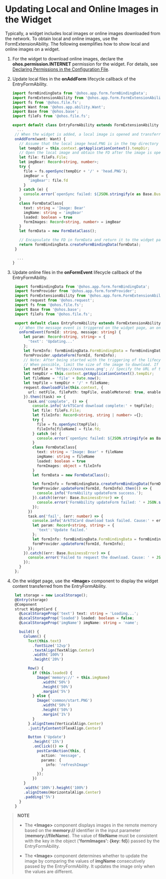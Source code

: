 # Updating Local and Online Images in the Widget


Typically, a widget includes local images or online images downloaded from the network. To obtain local and online images, use the FormExtensionAbility. The following exemplifies how to show local and online images on a widget.


1. For the widget to download online images, declare the **ohos.permission.INTERNET** permission for the widget. For details, see [Declaring Permissions in the Configuration File](../security/accesstoken-guidelines.md).

2. Update local files in the **onAddForm** lifecycle callback of the EntryFormAbility.
   
   ```ts
   import formBindingData from '@ohos.app.form.formBindingData';
   import FormExtensionAbility from '@ohos.app.form.FormExtensionAbility';
   import fs from '@ohos.file.fs';
   import Want from '@ohos.app.ability.Want';
   import Base from '@ohos.base';
   import fileFs from '@ohos.file.fs';
   
   export default class EntryFormAbility extends FormExtensionAbility {
     ...
    // When the widget is added, a local image is opened and transferred to the widget page for display.
    onAddForm(want: Want) {
      // Assume that the local image head.PNG is in the tmp directory of the current widget.
      let tempDir = this.context.getApplicationContext().tempDir;
      // Open the local image and obtain the FD after the image is opened.
      let file: fileFs.File;
      let imgBear: Record<string, number>;
      try {
        file = fs.openSync(tempDir + '/' + 'head.PNG');
        imgBear = {
          'imgBear': file.fd
        }
      } catch (e) {
        console.error(`openSync failed: ${JSON.stringify(e as Base.BusinessError)}`);
      }
      class FormDataClass{
        text: string = 'Image: Bear'
        imgName: string = 'imgBear'
        loaded: boolean = true
        formImages: Record<string, number> = imgBear
      }
      let formData = new FormDataClass();

      // Encapsulate the FD in formData and return it to the widget page.
      return formBindingData.createFormBindingData(formData);
    }
   
     ...
   }
   ```

3. Update online files in the **onFormEvent** lifecycle callback of the EntryFormAbility.
   
   ```ts
    import formBindingData from '@ohos.app.form.formBindingData';
    import formProvider from '@ohos.app.form.formProvider';
    import FormExtensionAbility from '@ohos.app.form.FormExtensionAbility';
    import request from '@ohos.request';
    import fs from '@ohos.file.fs';
    import Base from '@ohos.base';
    import fileFs from '@ohos.file.fs';

    export default class EntryFormAbility extends FormExtensionAbility {
      // When the message event is triggered on the widget page, an online image is downloaded and transferred to the widget page for display.
      onFormEvent(formId: string, message: string) {
        let param: Record<string, string> = {
          'text': 'Updating...'
        };
        let formInfo: formBindingData.FormBindingData = formBindingData.createFormBindingData(param);
        formProvider.updateForm(formId, formInfo);
        // Note: After being started with the triggering of the lifecycle callback, the FormExtensionAbility can run in the background for only 5 seconds.
        // When possible, limit the size of the image to download. If an image cannot be downloaded within 5 seconds, it will not be updated to the widget page.
        let netFile = 'https://xxxx/xxxx.png'; // Specify the URL of the image to download.
        let tempDir = this.context.getApplicationContext().tempDir;
        let fileName = 'file' + Date.now();
        let tmpFile = tempDir + '/' + fileName;
        request.downloadFile(this.context, {
          url: netFile, filePath: tmpFile, enableMetered: true, enableRoaming: true
        }).then((task) => {
          task.on('complete', () => {
            console.info('ArkTSCard download complete:' + tmpFile);
            let file: fileFs.File;
            let fileInfo: Record<string, string | number> ={};
            try {
              file = fs.openSync(tmpFile);
              fileInfo[fileName] = file.fd;
            } catch (e) {
              console.error(`openSync failed: ${JSON.stringify(e as Base.BusinessError)}`);
            }
            class FormDataClass{
              text: string = 'Image: Bear' + fileName
              imgName: string = fileName
              loaded: boolean = true
              formImages: object = fileInfo
            }
            let formData = new FormDataClass();

            let formInfo = formBindingData.createFormBindingData(formData);
            formProvider.updateForm(formId, formInfo).then(() => {
              console.info('FormAbility updateForm success.');
            }).catch((error: Base.BusinessError) => {
              console.error('FormAbility updateForm failed: ' + JSON.stringify(error));
            });
          })
          task.on('fail', (err: number) => {
            console.info('ArkTSCard download task failed. Cause:' + err);
            let param: Record<string, string> = {
              'text':'Update failed.'
            };
            let formInfo: formBindingData.FormBindingData = formBindingData.createFormBindingData(param);
            formProvider.updateForm(formId, formInfo);
          });
        }).catch((err: Base.BusinessError) => {
          console.error('Failed to request the download. Cause: ' + JSON.stringify(err));
        });
      }
    };
   ```

4. On the widget page, use the **\<Image>** component to display the widget content transferred from the EntryFormAbility.

   ```ts
    let storage = new LocalStorage();
    @Entry(storage)
    @Component
    struct WidgetCard {
      @LocalStorageProp('text') text: string = 'Loading...';
      @LocalStorageProp('loaded') loaded: boolean = false;
      @LocalStorageProp('imgName') imgName: string = 'name';

      build() {
        Column() {
          Text(this.text)
            .fontSize('12vp')
            .textAlign(TextAlign.Center)
            .width('100%')
            .height('20%')

          Row() {
            if (this.loaded) {
              Image('memory://' + this.imgName)
                .width('50%')
                .height('50%')
                .margin('5%')
            } else {
              Image('common/start.PNG')
                .width('50%')
                .height('50%')
                .margin('1%')
            }
          }.alignItems(VerticalAlign.Center)
          .justifyContent(FlexAlign.Center)

          Button ('Update')
            .height('15%')
            .onClick(() => {
              postCardAction(this, {
                action: 'message',
                params: {
                  info: 'refreshImage'
                }
              });
            })
        }
        .width('100%').height('100%')
        .alignItems(HorizontalAlign.Center)
        .padding('5%')
      }
    }
   ```

> **NOTE**
> - The **\<Image>** component displays images in the remote memory based on the **memory://** identifier in the input parameter (**memory://fileName**). The value of **fileName** must be consistent with the key in the object (**'formImages': {key: fd}**) passed by the EntryFormAbility.
> 
> - The **\<Image>** component determines whether to update the image by comparing the values of **imgName** consecutively passed by the EntryFormAbility. It updates the image only when the values are different.

